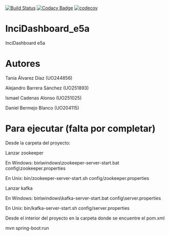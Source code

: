 
[![Build Status](https://travis-ci.org/Arquisoft/Loader_e5a.svg?branch=master)](https://travis-ci.org/Arquisoft/InciDashboard_e5a)
[![Codacy Badge](https://api.codacy.com/project/badge/Grade/81ed23f28056410c9d542489fba9b901)](https://www.codacy.com/app/jelabra/InciDashboard_e5a?utm_source=github.com&amp;utm_medium=referral&amp;utm_content=Arquisoft/InciDashboard_e5a&amp;utm_campaign=Badge_Grade)
[![codecov](https://codecov.io/gh/Arquisoft/InciDashboard_e5a/branch/master/graph/badge.svg)](https://codecov.io/gh/Arquisoft/InciDashboard_e5a)

# InciDashboard_e5a
InciDashboard e5a

# Autores

Tania Álvarez Díaz (UO244856)

Alejandro Barrera Sánchez (UO251893)

Ismael Cadenas Alonso (UO251025)

Daniel Bermejo Blanco (UO204115)

# Para ejecutar (falta por completar)

Desde la carpeta del proyecto:

Lanzar zookeeper

En Windows: 
bin\windows\zookeeper-server-start.bat config\zookeeper.properties

En Unix:
bin/zookeeper-server-start.sh config/zookeeper.properties

Lanzar kafka

En Windows: 
bin\windows\kafka-server-start.bat config\server.properties

En Unix: 
bin/kafka-server-start.sh config/server.properties

Desde el interior del proyecto en la carpeta donde se encuentre el pom.xml

mvn spring-boot:run
